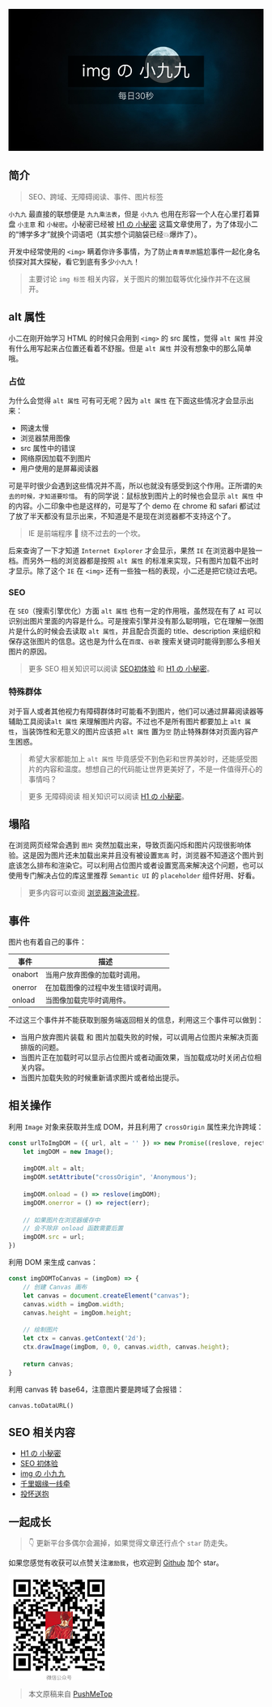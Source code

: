 <!-- # img の 小九九 -->

![封面](https://raw.githubusercontent.com/pushmetop/resource/master/30-seconds-for-everyday/img-tag/poster.png)

## 简介

> SEO、跨域、无障碍阅读、事件、图片标签

`小九九` 最直接的联想便是 `九九乘法表`，但是 `小九九` 也用在形容一个人在心里打着算盘 `小主意` 和 `小秘密`。小秘密已经被 [H1 の 小秘密](https://github.com/pushmetop/30-seconds-for-everyday/blob/master/posts/heading.md) 这篇文章使用了，为了体现小二的“博学多才”就换个词语吧（其实想个词脑袋已经💥爆炸了）。

开发中经常使用的 `<img>` 瞒着你许多事情，为了防止`青青草原`尴尬事件一起化身名侦探对其大探秘，看它到底有多少`小九九`！

> 主要讨论 `img 标签` 相关内容，关于图片的懒加载等优化操作并不在这展开。

## alt 属性

小二在刚开始学习 HTML 的时候只会用到 `<img>` 的 src 属性，觉得 `alt 属性` 并没有什么用写起来占位置还看着不舒服。但是 `alt 属性` 并没有想象中的那么简单哦。

### 占位

为什么会觉得 `alt 属性` 可有可无呢？因为 `alt 属性` 在下面这些情况才会显示出来：

* 网速太慢
* 浏览器禁用图像
* src 属性中的错误
* 网络原因加载不到图片
* 用户使用的是屏幕阅读器

可是平时很少会遇到这些情况并不高，所以也就没有感受到这个作用。正所谓的`失去的时候，才知道要珍惜`。
有的同学说：鼠标放到图片上的时候也会显示 `alt 属性` 中的内容。小二印象中也是这样的，可是写了个 demo 在 chrome 和 safari 都试过了放了半天都没有显示出来，不知道是不是现在浏览器都不支持这个了。

> IE 是前端程序 🐒 绕不过去的一个坎。

后来查询了一下才知道 `Internet Explorer` 才会显示，果然 `IE` 在浏览器中是独一档。而另外一档的浏览器都是按照 `alt 属性` 的标准来实现，只有图片加载不出时才显示。除了这个 `IE` 在 `<img>` 还有一些独一档的表现，小二还是把它绕过去吧。

### SEO

在 `SEO`（搜索引擎优化）方面 `alt 属性` 也有一定的作用哦，虽然现在有了 `AI` 可以识别出图片里面的内容是什么。可是搜索引擎并没有那么聪明哦，它在理解一张图片是什么的时候会去读取 `alt 属性`，并且配合页面的 title、description 来组织和保存这张图片的信息。这也是为什么在`百度`、`谷歌` 搜索关键词时能得到那么多相关图片的原因。

> 更多 SEO 相关知识可以阅读 [SEO初体验](https://github.com/pushmetop/30-seconds-for-everyday/blob/master/posts/seo-101.md) 和 [H1 の 小秘密](https://github.com/pushmetop/30-seconds-for-everyday/blob/master/posts/heading.md)。

### 特殊群体

对于盲人或者其他视力有障碍群体时可能看不到图片，他们可以通过屏幕阅读器等辅助工具阅读`alt 属性` 来理解图片内容。不过也不是所有图片都要加上 `alt 属性`，当装饰性和无意义的图片应该把 `alt 属性` 置为`空` 防止特殊群体对页面内容产生困惑。


> 希望大家都能加上 `alt 属性` 毕竟感受不到色彩和世界美妙时，还能感受图片的内容和温度。想想自己的代码能让世界更美好了，不是一件值得开心的事情吗？

> 更多 无障碍阅读 相关知识可以阅读 [H1 の 小秘密](https://github.com/pushmetop/30-seconds-for-everyday/blob/master/posts/heading.md)。

## 塌陷

在浏览网页经常会遇到 `图片` 突然加载出来，导致页面闪烁和图片闪现很影响体验。这是因为图片还未加载出来并且没有被设置`宽高` 时，浏览器不知道这个图片到底该怎么排布和渲染它。可以利用占位图片或者设置宽高来解决这个问题，也可以使用专门解决占位的库这里推荐 `Semantic UI` 的 `placeholder` 组件好用、好看。

> 更多内容可以查阅 [浏览器渲染流程](https://juejin.im/search?query=浏览器渲染&type=all)。

## 事件

图片也有着自己的事件：

| 事件 | 描述 |
| --- | --- |
| onabort | 当用户放弃图像的加载时调用。|
| onerror | 在加载图像的过程中发生错误时调用。|
| onload | 当图像加载完毕时调用件。|

不过这三个事件并不能获取到服务端返回相关的信息，利用这三个事件可以做到：

* 当用户放弃图片装载 和 图片加载失败的时候，可以调用占位图片来解决页面排版的问题。
* 当图片正在加载时可以显示占位图片或者动画效果，当加载成功时关闭占位相关内容。
* 当图片加载失败的时候重新请求图片或者给出提示。

## 相关操作

利用 `Image` 对象来获取并生成 DOM，并且利用了 `crossOrigin` 属性来允许跨域：

```javascript
const urlToImgDOM = ({ url, alt = '' }) => new Promise((reslove, reject) => {
    let imgDOM = new Image();
    
    imgDOM.alt = alt;
    imgDOM.setAttribute("crossOrigin", 'Anonymous');
    
    imgDOM.onload = () => reslove(imgDOM);
    imgDOM.onerror = () => reject(err);
    
    // 如果图片在浏览器缓存中
    // 会不除非 onload 函数需要后置
    imgDOM.src = url;
})
```

利用 DOM 来生成 canvas：

```javascript
const imgDOMToCanvas = (imgDom) => {
    // 创建 Canvas 画布
    let canvas = document.createElement("canvas");
    canvas.width = imgDom.width;
    canvas.height = imgDom.height;
    
    // 绘制图片
    let ctx = canvas.getContext('2d');
    ctx.drawImage(imgDom, 0, 0, canvas.width, canvas.height);

    return canvas;
}
```

利用 canvas 转 base64，注意图片要是跨域了会报错：

```
canvas.toDataURL()
```

## SEO 相关内容

* [H1 の 小秘密](https://github.com/pushmetop/30-seconds-for-everyday/blob/master/posts/heading.md)
* [SEO 初体验](https://github.com/pushmetop/30-seconds-for-everyday/blob/master/posts/seo-101.md)
* [img の 小九九](https://github.com/pushmetop/30-seconds-for-everyday/blob/master/posts/img-tag.md)
* [千里姻缘一线牵](https://github.com/pushmetop/30-seconds-for-everyday/blob/master/posts/hyperlink.md)
* [投怀送抱](https://github.com/pushmetop/30-seconds-for-everyday/blob/master/posts/sitemap.md)

## 一起成长

> 👇 更新平台多偶尔会漏掉，如果觉得文章还行点个 `star` 防走失。

如果您感觉有收获可以点赞关注`激励我`，也欢迎到 [Github](https://github.com/pushmetop/30-seconds-for-everyday) 加个 star。

![微信公众号](https://raw.githubusercontent.com/pushmetop/resource/master/donate/pushmetop.png)

> 本文原稿来自 [PushMeTop](https://github.com/pushmetop)